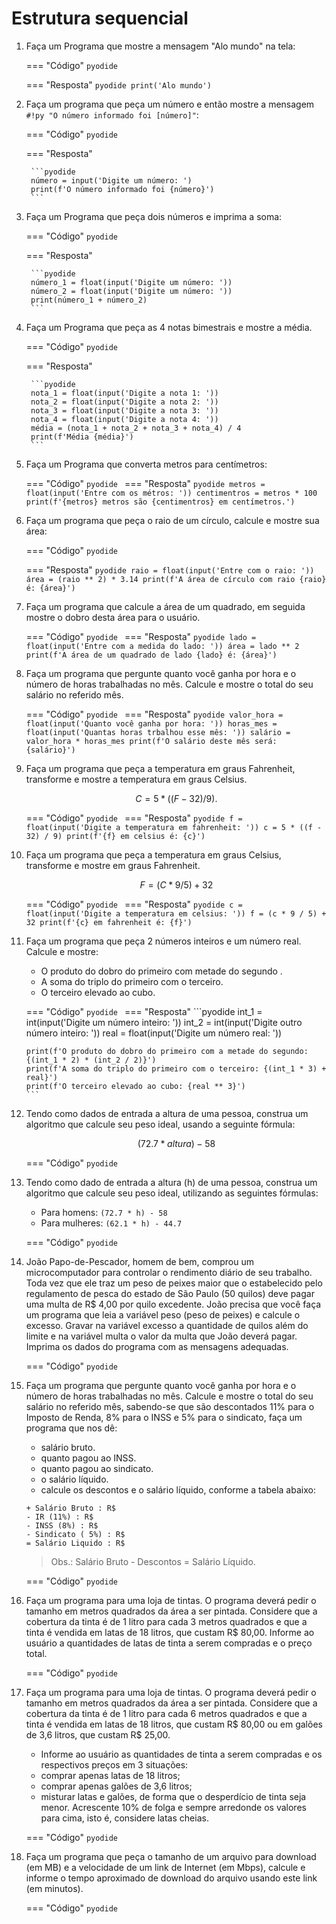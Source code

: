 # Estrutura sequencial

1. Faça um Programa que mostre a mensagem "Alo mundo" na tela:

	=== "Código"
		```pyodide
		```

	=== "Resposta"
		```pyodide
		print('Alo mundo')
		```

2. Faça um programa que peça um número e então mostre a mensagem `#!py "O número informado foi [número]"`:

	=== "Código"
		```pyodide
		```

	=== "Resposta"

		```pyodide
		número = input('Digite um número: ')
		print(f'O número informado foi {número}')
		```
	
3. Faça um Programa que peça dois números e imprima a soma:

	=== "Código"
		```pyodide
		```

	=== "Resposta"

		```pyodide
		número_1 = float(input('Digite um número: '))
		número_2 = float(input('Digite um número: '))
		print(número_1 + número_2)
		```
	
4. Faça um Programa que peça as 4 notas bimestrais e mostre a média. 

	=== "Código"
		```pyodide
		```

	=== "Resposta"

		```pyodide
		nota_1 = float(input('Digite a nota 1: '))
		nota_2 = float(input('Digite a nota 2: '))
		nota_3 = float(input('Digite a nota 3: '))
		nota_4 = float(input('Digite a nota 4: '))
		média = (nota_1 + nota_2 + nota_3 + nota_4) / 4
		print(f'Média {média}')
		```

5. Faça um Programa que converta metros para centímetros:

	=== "Código"
		```pyodide
		```
	=== "Resposta"
		```pyodide
		metros = float(input('Entre com os métros: '))
		centimentros = metros * 100
		print(f'{metros} metros são {centimentros} em centímetros.')
		```
	
6. Faça um programa que peça o raio de um círculo, calcule e mostre sua área:

	=== "Código"
		```pyodide
		```

	=== "Resposta"
		```pyodide
		raio = float(input('Entre com o raio: '))
		área = (raio ** 2) * 3.14
		print(f'A área de círculo com raio {raio} é: {área}')
		```

7. Faça um programa que calcule a área de um quadrado, em seguida mostre o dobro desta área para o usuário.

	=== "Código"
		```pyodide
		```
	=== "Resposta"
		```pyodide
		lado = float(input('Entre com a medida do lado: '))
		área = lado ** 2
		print(f'A área de um quadrado de lado {lado} é: {área}')
		```

8. Faça um programa que pergunte quanto você ganha por hora e o número de horas trabalhadas no mês. Calcule e mostre o total do seu salário no referido mês.

	=== "Código"
		```pyodide
		```
	=== "Resposta"
		```pyodide
		valor_hora = float(input('Quanto você ganha por hora: '))
		horas_mes = float(input('Quantas horas trbalhou esse mês: '))
		salário = valor_hora * horas_mes
		print(f'O salário deste mês será: {salário}')
		```

9. Faça um programa que peça a temperatura em graus Fahrenheit, transforme e mostre a temperatura em graus Celsius.

    ```math title="Formula"
    C = 5 * ((F-32) / 9).
    ```

   	=== "Código"
		```pyodide
		```
	=== "Resposta"
		```pyodide
		f = float(input('Digite a temperatura em fahrenheit: '))
		c = 5 * ((f - 32) / 9)
		print(f'{f} em celsius é: {c}')
		```

10. Faça um programa que peça a temperatura em graus Celsius, transforme e mostre em graus Fahrenheit.

	```math title="Formula"
	F = (C * 9/5) + 32
	```

   	=== "Código"
		```pyodide
		```
	=== "Resposta"
		```pyodide
		c = float(input('Digite a temperatura em celsius: '))
		f = (c * 9 / 5) + 32
		print(f'{c} em fahrenheit é: {f}')
		```

11. Faça um programa que peça 2 números inteiros e um número real. Calcule e mostre:

	- O produto do dobro do primeiro com metade do segundo .
	- A soma do triplo do primeiro com o terceiro.
	- O terceiro elevado ao cubo.

   	=== "Código"
		```pyodide
		```
	=== "Resposta"
		```pyodide
		int_1 = int(input('Digite um número inteiro: '))
		int_2 = int(input('Digite outro número inteiro: '))
		real = float(input('Digite um número real: '))

		print(f'O produto do dobro do primeiro com a metade do segundo: {(int_1 * 2) * (int_2 / 2)}')
		print(f'A soma do triplo do primeiro com o terceiro: {(int_1 * 3) + real}')
		print(f'O terceiro elevado ao cubo: {real ** 3}')
		```

12. Tendo como dados de entrada a altura de uma pessoa, construa um algoritmo que calcule seu peso ideal, usando a seguinte fórmula: 

	```math title="Formula"
	(72.7 * altura) - 58
	```

   	=== "Código"
		```pyodide
		```


13. Tendo como dado de entrada a altura (h) de uma pessoa, construa um algoritmo que calcule seu peso ideal, utilizando as seguintes fórmulas:
	- Para homens: `(72.7 * h) - 58`
	- Para mulheres: `(62.1 * h) - 44.7`

	=== "Código"
		```pyodide
		```

14. João Papo-de-Pescador, homem de bem, comprou um microcomputador para controlar o rendimento diário de seu trabalho. Toda vez que ele traz um peso de peixes maior que o estabelecido pelo regulamento de pesca do estado de São Paulo (50 quilos) deve pagar uma multa de R$ 4,00 por quilo excedente. João precisa que você faça um programa que leia a variável peso (peso de peixes) e calcule o excesso. Gravar na variável excesso a quantidade de quilos além do limite e na variável multa o valor da multa que João deverá pagar. Imprima os dados do programa com as mensagens adequadas.

	=== "Código"
		```pyodide
		```

15. Faça um programa que pergunte quanto você ganha por hora e o número de horas trabalhadas no mês. Calcule e mostre o total do seu salário no referido mês, sabendo-se que são descontados 11% para o Imposto de Renda, 8% para o INSS e 5% para o sindicato, faça um programa que nos dê:
	- salário bruto.
    - quanto pagou ao INSS.
	- quanto pagou ao sindicato.
    - o salário líquido.
	- calcule os descontos e o salário líquido, conforme a tabela abaixo:
    
	```
    + Salário Bruto : R$
    - IR (11%) : R$
    - INSS (8%) : R$
    - Sindicato ( 5%) : R$
    = Salário Liquido : R$
	```

    > Obs.: Salário Bruto - Descontos = Salário Líquido.
	
	=== "Código"
		```pyodide
		```
	
16. Faça um programa para uma loja de tintas. O programa deverá pedir o tamanho em metros quadrados da área a ser pintada. Considere que a cobertura da tinta é de 1 litro para cada 3 metros quadrados e que a tinta é vendida em latas de 18 litros, que custam R$ 80,00. Informe ao usuário a quantidades de latas de tinta a serem compradas e o preço total.

	=== "Código"
		```pyodide
		```

17. Faça um programa para uma loja de tintas. O programa deverá pedir o tamanho em metros quadrados da área a ser pintada. Considere que a cobertura da tinta é de 1 litro para cada 6 metros quadrados e que a tinta é vendida em latas de 18 litros, que custam R$ 80,00 ou em galões de 3,6 litros, que custam R$ 25,00.
	- Informe ao usuário as quantidades de tinta a serem compradas e os respectivos preços em 3 situações:
	- comprar apenas latas de 18 litros;
	- comprar apenas galões de 3,6 litros;
	- misturar latas e galões, de forma que o desperdício de tinta seja menor. Acrescente 10% de folga e sempre arredonde os valores para cima, isto é, considere latas cheias.

	=== "Código"
		```pyodide
		```

18. Faça um programa que peça o tamanho de um arquivo para download (em MB) e a velocidade de um link de Internet (em Mbps), calcule e informe o tempo aproximado de download do arquivo usando este link (em minutos).

	=== "Código"
		```pyodide
		```
